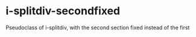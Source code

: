 # i-splitdiv-secondfixed
Pseudoclass of i-splitdiv, with the second section fixed instead of the first
